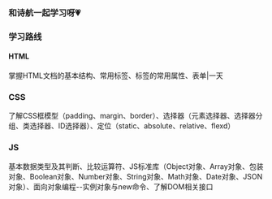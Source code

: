 ### 和诗航一起学习呀💗

### 学习路线

#### HTML

掌握HTML文档的基本结构、常用标签、标签的常用属性、表单|一天

### CSS
了解CSS框模型（padding、margin、border）、选择器（元素选择器、选择器分组、类选择器、ID选择器）、定位（static、absolute、relative、flexd）

### JS
基本数据类型及其判断、比较运算符、JS标准库（Object对象、Array对象、包装对象、Boolean对象、Number对象、String对象、Math对象、Date对象、JSON对象）、面向对象编程--实例对象与new命令、了解DOM相关接口
